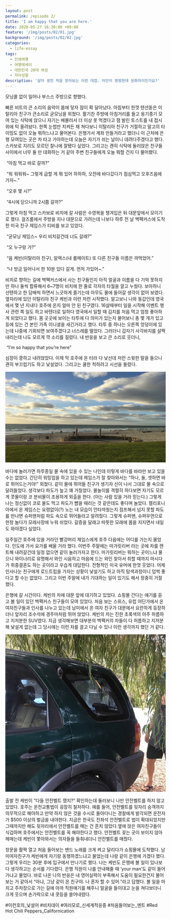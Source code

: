 ```yaml
---
layout: post
permalink: /episode 2/
title: 'I am happy that you are here.'
date: 2020-05-27 16:30:00 +09:00
feature: '/img/posts/02/01.jpg'
background: '/img/posts/02/02.jpg'
categories:
  - life-essay
tags:
  - 인생여행
  - 여행에세이
  - 대한민국 20대 여성
  - 자아성찰
description: '살아 생전 처음 받아보는 이런 대접. 어안이 벙벙한데 문화차이인가요?'
---
```


   모닝콜 없이 일어나 부스스 주방으로 향했다. 

 빠른 비트의 큰 소리의 음악이 몸에 닿자 잠이 확 달아났다. 아침부터 한껏 텐션돋은 이탈리아 친구가 큰소리로 굳모닝을 외쳤다. 활기찬 주방에 아침거리를 들고 옹기종기 모여 있는 식탁에 앉으니 자기는 배불러서 더 이상 못 먹겠다고 잼 발린 토스트를 내 접시 위에 턱 올려놨다. 한쪽 눈썹만 치켜든 채 쳐다보니 이탈리아 친구가 거절하고 말고의 타이밍도 없이 오늘 뭐하느냐고 물어본다. 은행가서 계좌 만들거라고 했더니 이 근처에 은행 모여있는 곳은 차 타고 가야하는데 오늘은 자기가 쉬는 날이니 데려다주겠다고 했다. 스카보로 지리도 모르던 찰나에 잘됐다 싶었다. 그리고는 괜히 식탁에 둘러앉은 친구들 사이에서 너무 둘 만 대화하는 거 같아 주변 친구들에게 오늘 뭐할 건지 다 물어봤다.

​      “아침 먹고 바로 갈까?” 

​      “워 워워워~ 그렇게 급할 게 뭐 있어 하하하, 오전에 바다갔다가 점심먹고 오후즈음에 가자~.”

​      “오후 몇 시?”

​      “4시에 닫으니까 2시쯤 갈까?”

 그렇게 아침 먹고 스카보로 비치에 갈 사람은 수영복을 챙겨입은 뒤 대문앞에서 모이기로 했다. 걸즈룸에서 주방을 지나 대문으로 가려는데 나보다 하루 전 날 백팩커스에 도착한 미국 친구 제임스가 티비를 보고 있었다. 

​      “굳모닝 제임스~ 우리 비치갈건데 너도 갈래?”

​      “오 누구랑 가?”

​      “음 케빈(이탈리아 친구), 알렉스(내 룸메이트) 또 다른 친구들 이름은 까먹었어.”

​      “나 방금 일어나서 한 10분 있다 갈게. 먼저 가있어~.”

 비치로 향하는 길에 백팩커스에서 사는 친구들인지 아직 얼굴과 이름을 다 기억 못하지만 하나 둘씩 합류해서 6~7명이 비치에 한 줄로 각자의 타월을 깔고 누웠다. 보아하니 선탠하고 한 담배씩 하면서 느긋하게 즐기는데 아무도 물에 들어갈 생각이 없어 보였다. 옆자리에 있던 이탈리아 친구 케빈과 이런 저런 시작했다. 알고보니 나와 동갑인데 영국에서 몇 년 지내다 호주에 온지 얼마 안 된 친구였다. 16살때부터 일을 시작해 이벤트 행사 관련 쪽 일도 하고 바텐더로 일하다 영국에서 일할 때 김치를 처음 먹고 엄청 좋아하게 되었다고 했다. 몸 곳곳에 보이는 타투에 다 의미가 있는지 물어보니 총 몇 개가 있고 등에 있는 건 본인 가족 이니셜을 새긴거라고 했다. 타투 중 하나는 오른쪽 엉덩이에 있는데 나중에 기회되면 보여주겠다고 너스레를 떨었다. 그러더니 갑자기 사각바지를 살짝 내리는데 나도 모르게 꺅 소리를 질렀다. 내 반응을 보고 큰 소리로 웃더니, 

​          “I’m so happy that you’re here” 

 심장이 쿵하고 내려앉았다. 이제 막 호주에 온 터라 다 낯선데 저런 스윗한 말을 들으니 괜히 부끄럽기도 하고 낯설었다. 그리고는 쿨한 척하려고 시선을 돌렸다.

 ![Scarborough](\img\posts\02\02.jpg)

  바다에 놀러가면 하루종일 물 속에 있을 수 있는 나인데 이렇게 바다를 바라만 보고 있을 수는 없었다. 간단히 워밍업을 하고 있는데 제임스가 잘 찾아와서는 “하나, 둘, 셋하면 바로 뛰어드는거야!” 외쳤다. 같이 물에 뛰어들 친구가 생기자 신이 나서 그대로 물 속으로 달려들었다. 생각보다 파도가 높고 꽤 거칠었다. 물놀이를 격렬히 하다보면 자기도 모르게 콧물이랑 코 분비물이 조용하게 외출을 한다. (아는 사람 있을 거라 믿는다.) 그렇게 나는 정신없이 코로 물도 먹고 파도가 뺨을 때리는 것 같은데도 좋다며 놀았다. 캘리포니아에서 온 제임스는 요령없이(?) 노는 내 모습이 안타까웠는지 점프해서 넘지 못할 파도를 만나면 슈퍼맨처럼 파도 속으로 뛰어들라고 알려줬다. 그렇게 슈퍼맨, 슈퍼우먼으로 한창 놀다가 모래사장에 누워 쉬었다. 갈증을 달래고 따뜻한 모래에 몸을 지지면서 내일도 와야겠다 싶었다. 

 일주일간 호주에 있을 거라던 빨강머리 제임스에게 호주 다음에는 어디를 가는지 물었다. 인도에 가서 요가를 배울 거라 했다. 이번주 주말에는 마가릿리버 라는 곳에 차를 렌트해 내려갈건데 일정 없으면 같이 놀러가자고 한다. 마가릿리버는 뭐하는 곳이느냐 물으니 와이너리로 유명해서 와인 시음하고 마음에 드는 와인 찾아서 취할 때까지 마시다가 취중결혼도 하는 곳이라고 우습게 대답한다. 전형적인 미국 유머에 한껏 웃었다. 어제 인사나눈 친구에게 로드트립을 가자는 상황이 낯설기도 하고 아직 탐색과정이니 덥썩 좋다고 할 수는 없었다. 그리고 이번 주말에 내가 기대하는 일이 있기도 해서 정중히 거절했다. 

 

 은행에 갈 시간이다. 케빈의 차에 대문 앞에 대기하고 있었다. 쇼핑몰 간다는 얘기를 듣고 볼 일이 있던 백팩커스 친구들이 모여 있었다. 처음 보는 스위스, 유럽 어딘가에서 온 여자친구들과 인사를 나누고 있는데 남미에서 온 여자 친구가 대문에서 요란하게 등장하더니 앞자리 조수석에 경주마처럼 뛰어 앉았다. 케빈의 차는 진한 초록색의 아주 허름하고 지저분한 SUV였다. 지금 생각해보면 대부분의 백팩커의 차들이 다 허름하고 지저분해 낯설게 없는데 그 당시에는 이런 차를 끌고 다닐 수 있나 이런 생각까지 했던 거 같다.

 ![broken window](\img\posts\02\03.jpg)

 출발 전 케빈이 “다들 안전벨트 맸지?” 확인하는데 둘러보니 나만 안전벨트를 하지 않고 있었다. 호주는 운전교통법이 굉장히 철저하다. 예를 들어, 안전벨트를 뒷자리 승객까지 의무적으로 해야하고 만약 하지 않은 것을 수시로 돌아다니는 경찰에게 발각되면 운전자가 $500 이상의 벌금을 내야한다. 지금은 한국도 전좌석 안전벨트로 법이 확대되었지만 그때까지만 해도 뒷자리에서 안전벨트를 매는 건 흔치 않았다.옆에 앉은 여자친구들이 식겁하며 호주에서는 안전벨트를 꼭 해야한다고 했다. 안전벨트 꽂는 곳이 보이지 않아 헤매는데 케빈이 쫓아와서는 의자들을 들춰내더니 안전벨트를 매줬다. 

 창문을 활짝 열고 처음 들어보는 밴드 노래를 크게 켜고 달리다가 쇼핑몰에 도착했다. 남미여자친구가 케빈에게 자기랑 동행하겠느냐고 물었는데 나랑 같이 은행에 가겠다 했다. 그렇게 우리는 30분 후에 입구에서 만나기로 했다. 나는 케빈도 은행에 볼 일이 있나보다 생각하고는 순서를 기다렸다. 은행 직원이 나를 안내해줄 때 ‘your man’도 같이 들어가냐고 물었다. 바로 나온 나의 반응은 내 영어실력이 부족해서 도움이 필요한건지 물어보는 거 같아서 “아냐, 그냥 같이 온 친구야. 나 혼자 할 수 있어.”라고 답했다. 볼 일을 마치고 주차장으로 가는 길에 아까 직원얘기를 해주니 얼굴을 들이대고 눈을 쳐다보더니 크게 웃으며 손가락으로 내 콧등을 쓸어내렸다.

\#이런호의_낯설어 #비치데이 #여러모로_신세계적응중 #처음들어보는_멘트 #Red Hot Chili Peppers_Californication